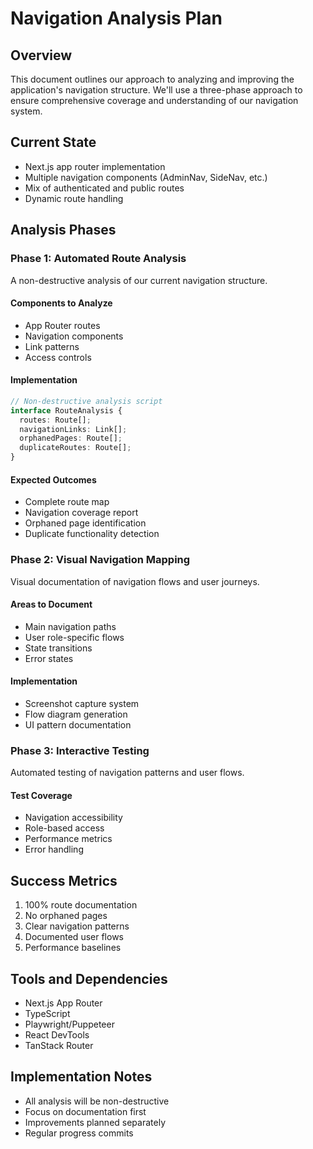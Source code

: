 # Navigation Analysis Plan

## Overview
This document outlines our approach to analyzing and improving the application's navigation structure. We'll use a three-phase approach to ensure comprehensive coverage and understanding of our navigation system.

## Current State
- Next.js app router implementation
- Multiple navigation components (AdminNav, SideNav, etc.)
- Mix of authenticated and public routes
- Dynamic route handling

## Analysis Phases

### Phase 1: Automated Route Analysis
A non-destructive analysis of our current navigation structure.

#### Components to Analyze
- App Router routes
- Navigation components
- Link patterns
- Access controls

#### Implementation
```typescript
// Non-destructive analysis script
interface RouteAnalysis {
  routes: Route[];
  navigationLinks: Link[];
  orphanedPages: Route[];
  duplicateRoutes: Route[];
}
```

#### Expected Outcomes
- Complete route map
- Navigation coverage report
- Orphaned page identification
- Duplicate functionality detection

### Phase 2: Visual Navigation Mapping
Visual documentation of navigation flows and user journeys.

#### Areas to Document
- Main navigation paths
- User role-specific flows
- State transitions
- Error states

#### Implementation
- Screenshot capture system
- Flow diagram generation
- UI pattern documentation

### Phase 3: Interactive Testing
Automated testing of navigation patterns and user flows.

#### Test Coverage
- Navigation accessibility
- Role-based access
- Performance metrics
- Error handling

## Success Metrics
1. 100% route documentation
2. No orphaned pages
3. Clear navigation patterns
4. Documented user flows
5. Performance baselines

## Tools and Dependencies
- Next.js App Router
- TypeScript
- Playwright/Puppeteer
- React DevTools
- TanStack Router

## Implementation Notes
- All analysis will be non-destructive
- Focus on documentation first
- Improvements planned separately
- Regular progress commits
